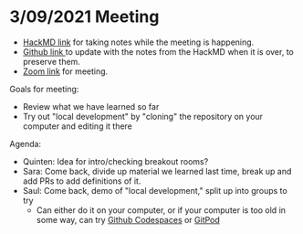 # 3/09/2021 Meeting

- [HackMD link](https://hackmd.io/whF3ap0AR--uhvVg13o0RQ) for taking notes while the meeting is happening.
- [Github link ](https://github.com/saulshanabrook/jupyterlab-accessibility/blob/main/meetings/3_09_2021.md) to update with the notes from the HackMD when it is over, to preserve them.
- [Zoom link](https://zoom.us/j/9912833569?pwd=V1p0dTg0RzlBK0FPWmVKMUdrcTdTUT09) for meeting.

Goals for meeting:

- Review what we have learned so far
- Try out "local development" by "cloning" the repository on your computer and editing it there

Agenda:

- Quinten: Idea for intro/checking breakout rooms?
- Sara: Come back, divide up material we learned last time, break up and add PRs to add definitions of it.
- Saul: Come back, demo of "local development," split up into groups to try
  - Can either do it on your computer, or if your computer is too old in some way, can try [Github Codespaces](https://github.com/features/codespaces) or [GitPod](https://github.com/jupyterlab/jupyterlab/pull/9883)
